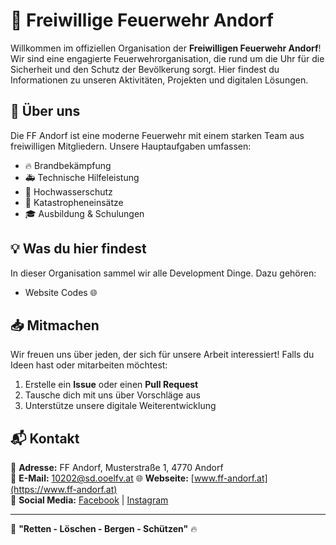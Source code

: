 # 🚒 Freiwillige Feuerwehr Andorf

Willkommen im offiziellen Organisation der **Freiwilligen Feuerwehr Andorf**! Wir sind eine engagierte Feuerwehrorganisation, die rund um die Uhr für die Sicherheit und den Schutz der Bevölkerung sorgt. Hier findest du Informationen zu unseren Aktivitäten, Projekten und digitalen Lösungen.

## 📌 Über uns
Die FF Andorf ist eine moderne Feuerwehr mit einem starken Team aus freiwilligen Mitgliedern. Unsere Hauptaufgaben umfassen:
- 🔥 Brandbekämpfung
- 🚑 Technische Hilfeleistung
- 🌊 Hochwasserschutz
- 🚨 Katastropheneinsätze
- 🎓 Ausbildung & Schulungen

## 💡 Was du hier findest
In dieser Organisation sammel wir alle Development Dinge. Dazu gehören:
- Website Codes 🌐

## 📥 Mitmachen
Wir freuen uns über jeden, der sich für unsere Arbeit interessiert! Falls du Ideen hast oder mitarbeiten möchtest:
1. Erstelle ein **Issue** oder einen **Pull Request**
2. Tausche dich mit uns über Vorschläge aus
3. Unterstütze unsere digitale Weiterentwicklung

## 📬 Kontakt
📍 **Adresse:** FF Andorf, Musterstraße 1, 4770 Andorf  
📧 **E-Mail:** 10202@sd.ooelfv.at 
🌐 **Webseite:** [www.ff-andorf.at](https://www.ff-andorf.at)  
📱 **Social Media:** [Facebook](https://www.facebook.com/ffandorf) | [Instagram](https://www.instagram.com/ffandorf)

---
💪 **"Retten - Löschen - Bergen - Schützen"** 🔥
